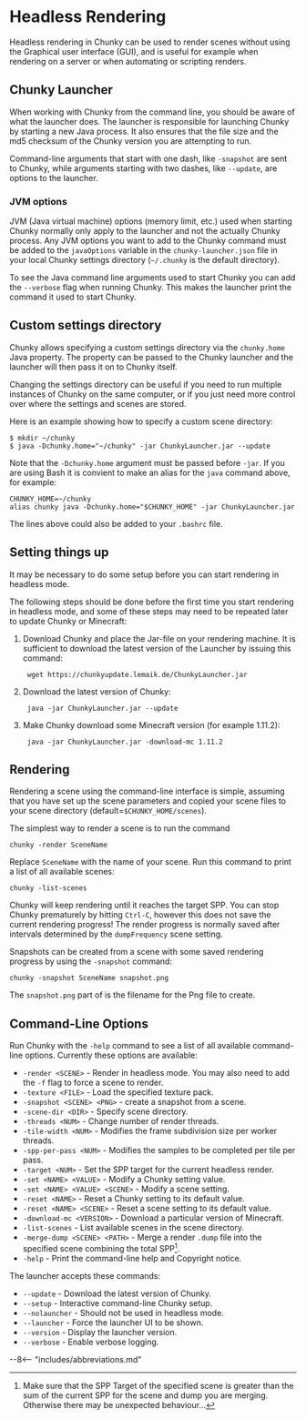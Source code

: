 # Headless Rendering

Headless rendering in Chunky can be used to render scenes without using the Graphical user interface (GUI), and is useful for example when rendering on a server or when automating or scripting renders.


## Chunky Launcher

When working with Chunky from the command line, you should be aware of what the launcher does. The launcher is responsible for launching Chunky by starting a new Java process. It also ensures that the file size and the md5 checksum of the Chunky version you are attempting to run.

Command-line arguments that start with one dash, like `-snapshot` are sent to Chunky, while arguments starting with two dashes, like `--update`, are options to the launcher.


### JVM options

JVM (Java virtual machine) options (memory limit, etc.) used when starting Chunky normally only apply to the launcher and not the actually Chunky process. Any JVM options you want to add to the Chunky command must be added to the `javaOptions` variable in the `chunky-launcher.json` file in your local Chunky settings directory (`~/.chunky` is the default directory).

To see the Java command line arguments used to start Chunky you can add the `--verbose` flag when running Chunky. This makes the launcher print the command it used to start Chunky.


## Custom settings directory

Chunky allows specifying a custom settings directory via the `chunky.home` Java property. The property can be passed to the Chunky launcher and the launcher will then pass it on to Chunky itself.

Changing the settings directory can be useful if you need to run multiple instances of Chunky on the same computer, or if you just need more control over where the settings and scenes are stored.

Here is an example showing how to specify a custom scene directory:

    $ mkdir ~/chunky
    $ java -Dchunky.home="~/chunky" -jar ChunkyLauncher.jar --update


Note that the `-Dchunky.home` argument must be passed before `-jar`.  If you are using Bash it is convient to make an alias for the `java` command above, for example:

    CHUNKY_HOME=~/chunky
    alias chunky java -Dchunky.home="$CHUNKY_HOME" -jar ChunkyLauncher.jar


The lines above could also be added to your `.bashrc` file.


## Setting things up

It may be necessary to do some setup before you can start rendering in headless mode.

The following steps should be done before the first time you start rendering in headless mode, and some of these steps may need to be repeated later to update Chunky or Minecraft:

1. Download Chunky and place the Jar-file on your rendering machine. It is sufficient to download the latest version of the Launcher by issuing this command:

        wget https://chunkyupdate.lemaik.de/ChunkyLauncher.jar

2. Download the latest version of Chunky:

        java -jar ChunkyLauncher.jar --update

3. Make Chunky download some Minecraft version (for example 1.11.2):

        java -jar ChunkyLauncher.jar -download-mc 1.11.2


## Rendering

Rendering a scene using the command-line interface is simple, assuming that you have set up the scene parameters and copied your scene files to your scene directory (default=`$CHUNKY_HOME/scenes`).

The simplest way to render a scene is to run the command

    chunky -render SceneName

Replace `SceneName` with the name of your scene. Run this command to print a list of all available scenes:

    chunky -list-scenes

Chunky will keep rendering until it reaches the target SPP. You can stop Chunky prematurely by hitting `Ctrl-C`, however this does not save the current rendering progress! The render progress is normally saved after intervals determined by the `dumpFrequency` scene setting.

Snapshots can be created from a scene with some saved rendering progress by using the `-snapshot` command:

    chunky -snapshot SceneName snapshot.png

The `snapshot.png` part of is the filename for the Png file to create.


## Command-Line Options

Run Chunky with the `-help` command to see a list of all available command-line options. Currently these options are available:

* `-render <SCENE>` - Render in headless mode. You may also need to add the `-f` flag to force a scene to render.
* `-texture <FILE>` - Load the specified texture pack.
* `-snapshot <SCENE> <PNG>` - create a snapshot from a scene.
* `-scene-dir <DIR>` - Specify scene directory.
* `-threads <NUM>` - Change number of render threads.
* `-tile-width <NUM>` - Modifies the frame subdivision size per worker threads.
* `-spp-per-pass <NUM>` - Modifies the samples to be completed per tile per pass.
* `-target <NUM>` - Set the SPP target for the current headless render.
* `-set <NAME> <VALUE>` - Modify a Chunky setting value.
* `-set <NAME> <VALUE> <SCENE>` - Modify a scene setting.
* `-reset <NAME>` - Reset a Chunky setting to its default value.
* `-reset <NAME> <SCENE>` - Reset a scene setting to its default value.
* `-download-mc <VERSION>` - Download a particular version of Minecraft.
* `-list-scenes` - List available scenes in the scene directory.
* `-merge-dump <SCENE> <PATH>` - Merge a render `.dump` file into the specified scene combining the total SPP[^1]. 
* `-help` - Print the command-line help and Copyright notice.

The launcher accepts these commands:

* `--update` - Download the latest version of Chunky.
* `--setup` - Interactive command-line Chunky setup.
* `--nolauncher` - Should not be used in headless mode.
* `--launcher` - Force the launcher UI to be shown.
* `--version` - Display the launcher version.
* `--verbose` - Enable verbose logging.

[^1]: Make sure that the SPP Target of the specified scene is greater than the sum of the current SPP for the scene and dump you are merging. Otherwise there may be unexpected behaviour...

--8<-- "includes/abbreviations.md"
